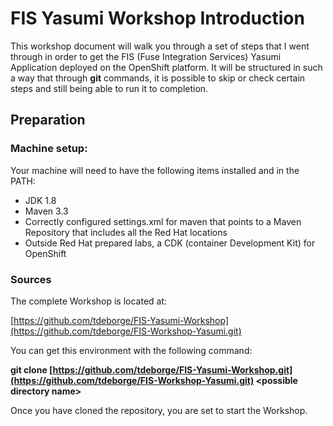 # FIS Yasumi Workshop Introduction

This workshop document will walk you through a set of steps that I went through in order to get the FIS \(Fuse Integration Services\) Yasumi Application deployed on the OpenShift platform. It will be structured in such a way that through **git** commands, it is possible to skip or check certain steps and still being able to run it to completion.

## Preparation

### Machine setup:

Your machine will need to have the following items installed and in the PATH:

* JDK 1.8
* Maven 3.3
* Correctly configured settings.xml for maven that points to a Maven Repository that includes all the Red Hat locations
* Outside Red Hat prepared labs, a CDK \(container Development Kit\) for OpenShift

### Sources

The complete Workshop is located at:

[https://github.com/tdeborge/FIS-Yasumi-Workshop](https://github.com/tdeborge/FIS-Workshop-Yasumi.git)

You can get this environment with the following command:

**git clone **[https://github.com/tdeborge/FIS-Yasumi-Workshop.git](https://github.com/tdeborge/FIS-Workshop-Yasumi.git)** &lt;possible directory name&gt;**

Once you have cloned the repository, you are set to start the Workshop.

